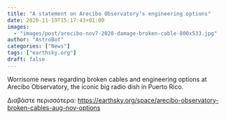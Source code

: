 ```yaml
---
title: "A statement on Arecibo Observatory’s engineering options"
date: 2020-11-19T15:17:43+01:00
images:
  - "images/post/arecibo-nov7-2020-damage-broken-cable-800x533.jpg"
author: "AstroBot"
categories: ["News"]
tags: ["earthsky.org"]
draft: false
---
```


Worrisome news regarding broken cables and engineering options at Arecibo Observatory, the iconic big radio dish in Puerto Rico.

Διαβάστε περισσότερα: https://earthsky.org/space/arecibo-observatory-broken-cables-aug-nov-options

